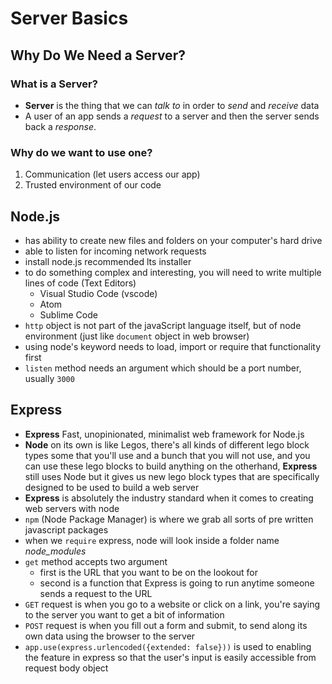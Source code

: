 # Server Basics

## Why Do We Need a Server?

### What is a Server?

- **Server** is the thing that we can _talk to_ in order to _send_ and _receive_ data
- A user of an app sends a _request_ to a server and then the server sends back a _response_.

### Why do we want to use one?

1. Communication (let users access our app)
2. Trusted environment of our code


## Node.js

- has ability to create new files and folders on your computer's hard drive
- able to listen for incoming network requests
- install node.js recommended lts installer
- to do something complex and interesting, you will need to write multiple lines of code (Text Editors)
  - Visual Studio Code (vscode)
  - Atom
  - Sublime Code
- `http` object is not part of the javaScript language itself, but of node environment (just like `document` object in web browser)
- using node's keyword needs to load, import or require that functionality first
- `listen` method needs an argument which should be a port number, usually `3000`


## Express

- **Express** Fast, unopinionated, minimalist web framework for Node.js
- **Node** on its own is like Legos, there's all kinds of different lego block types some that you'll use and a bunch that you will not use, and you can use these lego blocks to build anything on the otherhand, **Express** still uses Node but it gives us new lego block types that are specifically designed to be used to build a web server
- **Express** is absolutely the industry standard when it comes to creating web servers with node
- `npm` (Node Package Manager) is where we grab all sorts of pre written javascript packages
- when we `require` express, node will look inside a folder name _node_modules_
- `get` method accepts two argument
  - first is the URL that you want to be on the lookout for
  - second is a function that Express is going to run anytime someone sends a request to the URL 
- `GET` request is when you go to a website or click on a link, you're saying to the server you want to get a bit of information
- `POST` request is when you fill out a form and submit, to send along its own data using the browser to the server
- `app.use(express.urlencoded({extended: false}))` is used to enabling the feature in express so that the user's input is easily accessible from request body object
